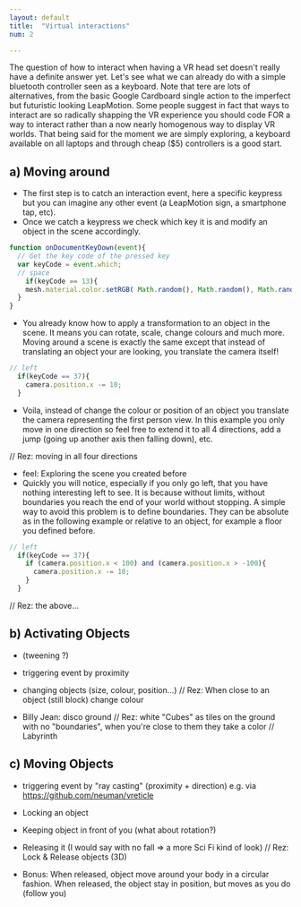 ```yaml
---
layout: default
title:  "Virtual interactions"
num: 2

---
```


The question of how to interact when having a VR head set doesn't really have a definite answer yet. Let's see what we can already do with a simple bluetooth controller seen as a keyboard. Note that tere are lots of alternatives, from the basic Google Cardboard single action to the imperfect but futuristic looking LeapMotion. Some people suggest in fact that ways to interact are so radically shapping the VR experience you should code FOR a way to interact rather than a now nearly homogenous way to display VR worlds. That being said for the moment we are simply exploring, a keyboard available on all laptops and through cheap ($5) controllers is a good start.

## a) Moving around
* The first step is to catch an interaction event, here a specific keypress but you can imagine any other event (a LeapMotion sign, a smartphone tap, etc).
* Once we catch a keypress we check which key it is and modify an object in the scene accordingly.

```javascript
function onDocumentKeyDown(event){
  // Get the key code of the pressed key
  var keyCode = event.which;
  // space
    if(keyCode == 13){
    mesh.material.color.setRGB( Math.random(), Math.random(), Math.random() );
  }
}
```

* You already know how to apply a transformation to an object in the scene. It means you can rotate, scale, change colours and much more. Moving around a scene is exactly the same except that instead of translating an object your are looking, you translate the camera itself!

```javascript
// left
  if(keyCode == 37){
    camera.position.x -= 10;
  }
```  

* Voila, instead of change the colour or position of an object you translate the camera representing the first person view. In this example you only move in one direction so feel free to extend it to all 4 directions, add a jump (going up another axis then falling down), etc.

// Rez: moving in all four directions

* feel: Exploring the scene you created before
* Quickly you will notice, especially if you only go left, that you have nothing interesting left to see. It is because without limits, without boundaries you reach the end of your world without stopping. A simple way to avoid this problem is to define boundaries. They can be absolute as in the following example or relative to an object, for example a floor you defined before.

```javascript
// left
  if(keyCode == 37){
    if (camera.position.x < 100) and (camera.position.x > -100){
      camera.position.x -= 10;
    }
  }
```  

// Rez: the above...


## b) Activating Objects
* (tweening ?)
* triggering event by proximity
* changing objects (size, colour, position...)
// Rez: When close to an object (still block) change colour

* Billy Jean: disco ground
// Rez: white "Cubes" as tiles on the ground with no "boundaries", when you're close to them they take a color
// Labyrinth

## c) Moving Objects
* triggering event by "ray casting" (proximity + direction) e.g. via https://github.com/neuman/vreticle
* Locking an object
* Keeping object in front of you (what about rotation?)
* Releasing it (I would say with no fall => a more Sci Fi kind of look)
// Rez: Lock & Release objects (3D)

* Bonus: When released, object move around your body in a circular fashion. When released, the object stay in position, but moves as you do (follow you)
